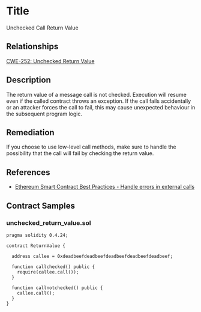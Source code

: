 # Title 
Unchecked Call Return Value

## Relationships
[CWE-252: Unchecked Return Value](https://cwe.mitre.org/data/definitions/252.html)

## Description 

The return value of a message call is not checked. Execution will resume even if the called contract throws an exception. If the call fails accidentally or an attacker forces the call to fail, this may cause unexpected behaviour in the subsequent program logic.

## Remediation

If you choose to use low-level call methods, make sure to handle the possibility that the call will fail by checking the return value.

## References 
- [Ethereum Smart Contract Best Practices - Handle errors in external calls](https://consensys.github.io/smart-contract-best-practices/recommendations/#handle-errors-in-external-calls)

## Contract Samples
### unchecked_return_value.sol
```solidity
pragma solidity 0.4.24;

contract ReturnValue {

  address callee = 0xdeadbeefdeadbeefdeadbeefdeadbeefdeadbeef;

  function callchecked() public {
  	require(callee.call());
  }

  function callnotchecked() public {
    callee.call();
  }
}

```
